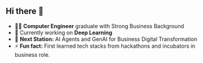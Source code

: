 ## Hi there 👋

- 🧑‍🎓 **Computer Engineer** graduate with Strong Business Background
- 🌱 Currently working on **Deep Learning**
- 🎯 **Next Station:** AI Agents and GenAI for Business Digital Transformation
- ⚡ **Fun fact:** First learned tech stacks from hackathons and incubators in business role.
